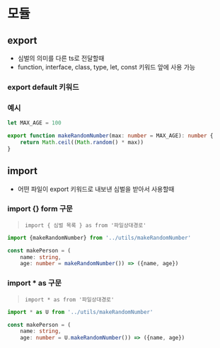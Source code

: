 # 모듈
## export
* 심벌의 의미를 다른 ts로 전달할때
* function, interface, class, type, let, const 키워드 앞에 사용 가능

### export default 키워드

### 예시
```ts
let MAX_AGE = 100

export function makeRandomNumber(max: number = MAX_AGE): number {
    return Math.ceil((Math.random() * max))
}
```

## import 
* 어떤 파일이 export 키워드로 내보낸 심벌을 받아서 사용할때

### import {} form 구문
> ``` import { 심벌 목록 } as from '파일상대경로' ```

```ts
import {makeRandomNumber} from '../utils/makeRandomNumber'

const makePerson = (
    name: string,
    age: number = makeRandomNumber()) => ({name, age})
```

### import * as 구문
> ``` import * as from '파일상대경로' ```

```ts
import * as U from '../utils/makeRandomNumber'

const makePerson = (
    name: string,
    age: number = U.makeRandomNumber()) => ({name, age})
```